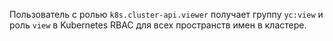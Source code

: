 Пользователь с ролью `k8s.cluster-api.viewer` получает группу `yc:view` и роль `view` в Kubernetes RBAC для всех пространств имен в кластере.